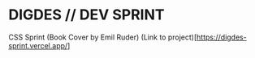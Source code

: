 # DIGDES // DEV SPRINT
CSS Sprint (Book Cover by Emil Ruder)
(Link to project)[https://digdes-sprint.vercel.app/]
